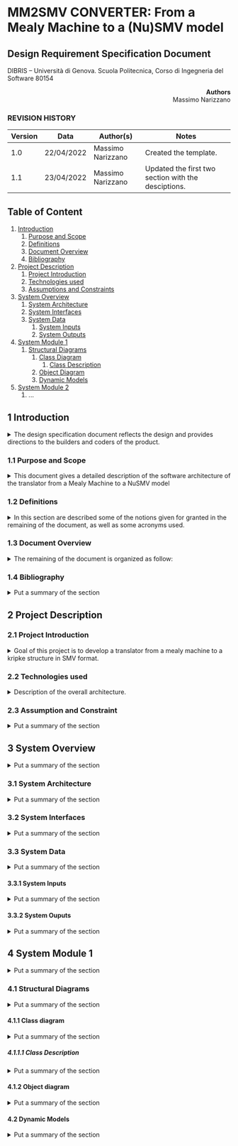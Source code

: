 # MM2SMV CONVERTER: From a Mealy Machine to a (Nu)SMV model

## Design Requirement Specification Document

DIBRIS – Università di Genova. Scuola Politecnica, Corso di Ingegneria del Software 80154


<div align='right'> <b> Authors </b> <br>Massimo Narizzano </div>

### REVISION HISTORY

Version | Data | Author(s)| Notes
---------|------|--------|------
1.0 |22/04/2022 | Massimo Narizzano | Created the template.
1.1 |23/04/2022 | Massimo Narizzano | Updated the first two section with the desciptions. 

## Table of Content

1. [Introduction](#intro)
    1. [Purpose and Scope](#purpose)  
    2. [Definitions](#def)
    3. [Document Overview](#overview)
    4. [Bibliography](#biblio)
2. [Project Description](#description)
    1. [Project Introduction](#project-intro)
    2. [Technologies used](#tech)
    3. [Assumptions and Constraints](#constraints)
3. [System Overview](#system-overview)
    1. [System Architecture](#architecture)
    2. [System Interfaces](#interfaces)
    3. [System Data](#data)
        1. [System Inputs](#inputs)
        2. [System Outputs](#outputs)
4. [System Module 1](#sys-module-1)
    1. [Structural Diagrams](#sd)
        1. [Class Diagram](#cd)
            1. [Class Description](#cd-description)
        2. [Object Diagram](#od)
        3. [Dynamic Models](#dm)
5. [System Module 2](#sys-module-2)
   1. ...

##  <a name="intro"></a>  1 Introduction
<details>
    <summary> The design specification document reflects the design and provides directions to the builders and coders of the product.</summary> 
    Through this document, designers communicate the design for the product to which the builders or coders must comply. The design specification should state how the design will meet the requirements.
</details>
    
### <a name="purpose"></a> 1.1 Purpose and Scope
<details> 
    <summary> This document gives a detailed description of the software architecture of the translator from a Mealy Machine to a NuSMV model </summary>
<p> This document specifies the architecture as wel as the input and output format of the systems. It also displays some algorithm to translate mealy machines to NuSMV morels, use sequence or activity diagrams. The class diagrams show how the programming team would implement the specific module.
    This document is intended for developers.
    </p>
</details>

### <a name="def"></a> 1.2 Definitions
<details> 
    <summary> In this section are described some of the notions given for granted in the remaining of the document, as well as some acronyms used.
    </summary>
       
| Acronym  | Defonition |
| ------------- | ------------- |
| Mealy Machine | Content Cell  |
| MM | Content Cell  |
| NuSMV  | Content Cell  |
| SMV  | Content Cell  |
| UML | Content Cell  |
    
    
</details>

### <a name="overview"></a> 1.3 Document Overview
<details> 
    <summary> The remaining of the document is organized as follow: </summary>
    <p> Section 2 gives a high level decrption of the project, the techologies used and the constraints; Section 3 gives a system architecture overview, where system should be divided in separated modules, with also the description of the system interfaces and inputs/outputs; each section after the section 3 is devoted, if any, to each module, i.e. a section for each module. In this case Section 4 describe through UML diagrams the first and unique module. It describe the static structure of the system using class diagram and object diagram to give an example. Moreover it also describe dynamic system behaviours </p>
</details>

### <a name="biblio"></a> 1.4 Bibliography
<details> 
    <summary> Put a summary of the section
    </summary>
    <p>This sub section should describe ...</p>
</details>

## <a name="description"></a> 2 Project Description

### <a name="project-intro"></a> 2.1 Project Introduction 
<details> 
    <summary> Goal of this project is to develop a translator from a mealy machine to a kripke structure in SMV format.
    </summary>
    <p> Both MM and Kripke Structures are Finite State Machines. The main differences between them are two:  </p>
</details>

### <a name="tech"></a> 2.2 Technologies used

<details> 
    <summary> Description of the overall architecture. </summary>
    <p>Graphical representation of the system architecture.  May be composed by multiple diagrams depending on the differences in the environment
specifications    </p>
</details>

### <a name="constraints"></a> 2.3 Assumption and Constraint 
<details> 
    <summary> Put a summary of the section
    </summary>
    <p>This sub section should describe ...</p>
</details>

## <a name="system-overview"></a>  3 System Overview
<details> 
    <summary> Put a summary of the section
    </summary>
    <p>This sub section should describe ...</p>
</details>

### <a name="architecture"></a>  3.1 System Architecture
<details> 
    <summary> Put a summary of the section
    </summary>
    <p>This sub section should describe ...</p>
</details>

### <a name="interfaces"></a>  3.2 System Interfaces
<details> 
    <summary> Put a summary of the section
    </summary>
    <p>This sub section should describe ...</p>
</details>

### <a name="data"></a>  3.3 System Data
<details> 
    <summary> Put a summary of the section
    </summary>
    <p>This sub section should describe ...</p>
</details>

#### <a name="inputs"></a>  3.3.1 System Inputs
<details> 
    <summary> Put a summary of the section
    </summary>
    <p>This sub section should describe ...</p>
</details>

#### <a name="outputs"></a>  3.3.2 System Ouputs
<details> 
    <summary> Put a summary of the section
    </summary>
    <p>This sub section should describe ...</p>
</details>

## <a name="sys-module-1"></a>  4 System Module 1
<details> 
    <summary> Put a summary of the section
    </summary>
    <p>This sub section should describe ...</p>
</details>

### <a name="sd"></a>  4.1 Structural Diagrams
<details> 
    <summary> Put a summary of the section
    </summary>
    <p>This sub section should describe ...</p>
</details>

#### <a name="cd"></a>  4.1.1 Class diagram
<details> 
    <summary> Put a summary of the section
    </summary>
    <p>This sub section should describe ...</p>
</details>

##### <a name="cd-description"></a>  4.1.1.1 Class Description
<details> 
    <summary> Put a summary of the section
    </summary>
    <p>This sub section should describe ...</p>
</details>

#### <a name="od"></a>  4.1.2 Object diagram
<details> 
    <summary> Put a summary of the section
    </summary>
    <p>This sub section should describe ...</p>
</details>

#### <a name="dm"></a>  4.2 Dynamic Models
<details> 
    <summary> Put a summary of the section
    </summary>
    <p>This sub section should describe ...</p>
</details>
